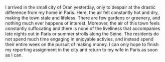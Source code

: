 I arrived in the small city of Oran yesterday, only to despair at the drastic difference from my home in Paris. Here, the air felt constantly hot and dry, making the town stale and lifeless. There are few gardens or greenery, and nothing much ever happens of interest. Moreover, the air of this town feels constantly suffocating and there is none of the liveliness that accompanies late nights out in Paris or summer strolls along the Seine. The residents do not spend much time engaging in enjoyable activies, and instead spend their entire week on the pursuit of making money. I can only hope to finish my reporting assignment in the city and return to my wife in Paris as soon as I can.